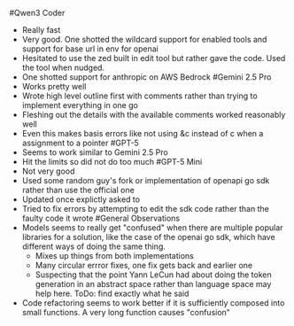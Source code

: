 #Qwen3 Coder
- Really fast
- Very good. One shotted the wildcard support for enabled tools and support for base url in env for openai
- Hesitated to use the zed built in edit tool but rather gave the code. Used the tool when nudged.
- One shotted support for anthropic on AWS Bedrock
#Gemini 2.5 Pro
- Works pretty well
- Wrote high level outline first with comments rather than trying to implement everything in one go
- Fleshing out the details with the available comments worked reasonably well
- Even this makes basis errors like not using &c instead of c when a assignment to a pointer
#GPT-5
- Seems to work similar to Gemini 2.5 Pro
- Hit the limits so did not do too much
#GPT-5 Mini
- Not very good
- Used some random guy's fork or implementation of openapi go sdk rather than use the official one
- Updated once explictly asked to
- Tried to fix errors by attempting to edit the sdk code rather than the faulty code it wrote
#General Observations
- Models seems to really get "confused" when there are multiple popular libraries for a solution, like the case of the openai go sdk, which have different ways of doing the same thing.
  - Mixes up things from both implementations
  - Many circular errror fixes, one fix gets back and earlier one
  - Suspecting that the point Yann LeCun had about doing the token generation in an abstract space rather than language space may help here. ToDo: find exactly what he said
- Code refactoring seems to work better if it is sufficiently composed into small functions. A very long function causes "confusion"
